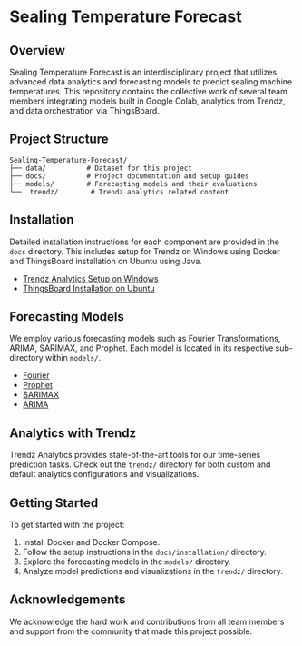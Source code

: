 # Sealing Temperature Forecast

## Overview
Sealing Temperature Forecast is an interdisciplinary project that utilizes advanced data analytics and forecasting models to predict sealing machine temperatures. This repository contains the collective work of several team members integrating models built in Google Colab, analytics from Trendz, and data orchestration via ThingsBoard.

## Project Structure
```plaintext
Sealing-Temperature-Forecast/
├── data/          # Dataset for this project
├── docs/          # Project documentation and setup guides
├── models/        # Forecasting models and their evaluations
└──  trendz/        # Trendz analytics related content
```

## Installation
Detailed installation instructions for each component are provided in the `docs` directory. This includes setup for Trendz on Windows using Docker and ThingsBoard installation on Ubuntu using Java.

- [Trendz Analytics Setup on Windows](/docs/installation/trendz/Trendz-Installations.md)
- [ThingsBoard Installation on Ubuntu](/docs/installation/thingsboard/ThingsBoard-Installation.md)

## Forecasting Models
We employ various forecasting models such as Fourier Transformations, ARIMA, SARIMAX, and Prophet. Each model is located in its respective sub-directory within `models/`.
- [Fourier](/models/fourier.ipynb)
- [Prophet](/models/prophet.ipynb)
- [SARIMAX](/models/sarimax.ipynb)
- [ARIMA](/models/arima.ipynb)

## Analytics with Trendz
Trendz Analytics provides state-of-the-art tools for our time-series prediction tasks. Check out the `trendz/` directory for both custom and default analytics configurations and visualizations.

## Getting Started
To get started with the project:
1. Install Docker and Docker Compose.
2. Follow the setup instructions in the `docs/installation/` directory.
3. Explore the forecasting models in the `models/` directory.
4. Analyze model predictions and visualizations in the `trendz/` directory.

## Acknowledgements
We acknowledge the hard work and contributions from all team members and support from the community that made this project possible.

